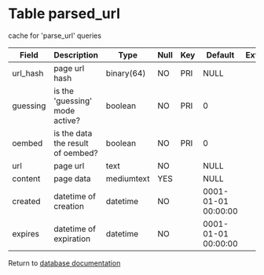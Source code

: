 Table parsed_url
===========
cache for &#039;parse_url&#039; queries

| Field    | Description                       | Type       | Null | Key | Default             | Extra |    
| -------- | --------------------------------- | ---------- | ---- | --- | ------------------- | ----- |    
| url_hash | page url hash                     | binary(64) | NO   | PRI | NULL                |       |    
| guessing | is the &#039;guessing&#039; mode active?    | boolean    | NO   | PRI | 0                   |       |    
| oembed   | is the data the result of oembed? | boolean    | NO   | PRI | 0                   |       |    
| url      | page url                          | text       | NO   |     | NULL                |       |    
| content  | page data                         | mediumtext | YES  |     | NULL                |       |    
| created  | datetime of creation              | datetime   | NO   |     | 0001-01-01 00:00:00 |       |    
| expires  | datetime of expiration            | datetime   | NO   |     | 0001-01-01 00:00:00 |       |    

Return to [database documentation](help/database)
